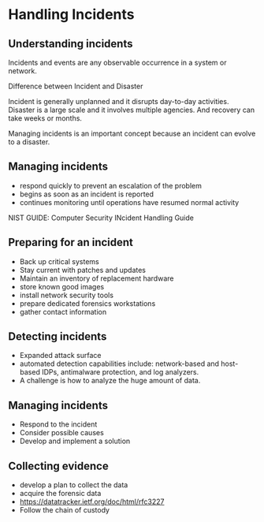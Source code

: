 # Handling Incidents

## Understanding incidents

Incidents and events are any observable occurrence in a system or network.

Difference between Incident and Disaster

Incident is generally unplanned and it disrupts day-to-day activities.
Disaster is a large scale and it involves multiple agencies. And recovery can take weeks or months.

Managing incidents is an important concept because an incident can evolve to a disaster.

## Managing incidents

* respond quickly to prevent an escalation of the problem
* begins as soon as an incident is reported
* continues monitoring until operations have resumed normal activity

NIST GUIDE: Computer Security INcident Handling Guide

## Preparing for an incident

* Back up critical systems
* Stay current with patches and updates
* Maintain an inventory of replacement hardware
* store known good images
* install network security tools
* prepare dedicated forensics workstations
* gather contact information

## Detecting incidents

* Expanded attack surface
* automated detection capabilities include: network-based and host-based IDPs, antimalware protection, and log analyzers.
* A challenge is how to analyze the huge amount of data.

## Managing incidents

* Respond to the incident
* Consider possible causes
* Develop and implement a solution

## Collecting evidence

* develop a plan to collect the data
* acquire the forensic data
* https://datatracker.ietf.org/doc/html/rfc3227
* Follow the chain of custody